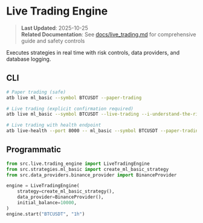 # Live Trading Engine

> **Last Updated**: 2025-10-25  
> **Related Documentation**: See [docs/live_trading.md](../../docs/live_trading.md) for comprehensive guide and safety controls

Executes strategies in real time with risk controls, data providers, and database logging.

## CLI
```bash
# Paper trading (safe)
atb live ml_basic --symbol BTCUSDT --paper-trading

# Live trading (explicit confirmation required)
atb live ml_basic --symbol BTCUSDT --live-trading --i-understand-the-risks

# Live trading with health endpoint
atb live-health --port 8000 -- ml_basic --symbol BTCUSDT --paper-trading
```

## Programmatic
```python
from src.live.trading_engine import LiveTradingEngine
from src.strategies.ml_basic import create_ml_basic_strategy
from src.data_providers.binance_provider import BinanceProvider

engine = LiveTradingEngine(
    strategy=create_ml_basic_strategy(),
    data_provider=BinanceProvider(),
    initial_balance=10000,
)
engine.start("BTCUSDT", "1h")
```
